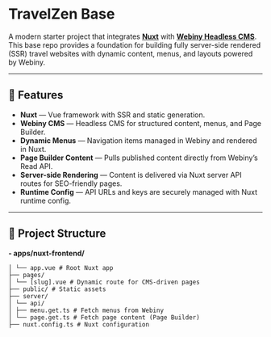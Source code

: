 # TravelZen Base

A modern starter project that integrates **[Nuxt](https://nuxt.com/)** with **[Webiny Headless CMS](https://www.webiny.com/)**.  
This base repo provides a foundation for building fully server-side rendered (SSR) travel websites with dynamic content, menus, and layouts powered by Webiny.

---

## 🚀 Features

- **Nuxt** — Vue framework with SSR and static generation.
- **Webiny CMS** — Headless CMS for structured content, menus, and Page Builder.
- **Dynamic Menus** — Navigation items managed in Webiny and rendered in Nuxt.
- **Page Builder Content** — Pulls published content directly from Webiny’s Read API.
- **Server-side Rendering** — Content is delivered via Nuxt server API routes for SEO-friendly pages.
- **Runtime Config** — API URLs and keys are securely managed with Nuxt runtime config.

---

## 📂 Project Structure

**- apps/nuxt-frontend/**
```├── app/
│ └── app.vue # Root Nuxt app
├── pages/
│ └── [slug].vue # Dynamic route for CMS-driven pages
├── public/ # Static assets
├── server/
│ └── api/
│ ├── menu.get.ts # Fetch menus from Webiny
│ └── page.get.ts # Fetch page content (Page Builder)
├── nuxt.config.ts # Nuxt configuration


